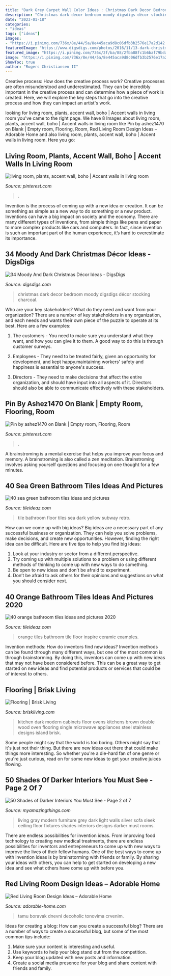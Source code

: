 ```yaml
---
title: "Dark Grey Carpet Wall Color Ideas : Christmas Dark Decor Bedroom Moody Digsdigs Décor Stocking Charcoal"
description: "Christmas dark decor bedroom moody digsdigs décor stocking charcoal"
date: "2023-01-18"
categories:
- "ideas"
tags: ["ideas"]
images:
- "https://i.pinimg.com/736x/8e/44/5a/8e445aca9d8c06dfb3b2576e17a2d142.jpg"
featuredImage: "https://www.digsdigs.com/photos/2016/11/13-dark-christmas-bedroom-decor-with-metallic-ornaments.jpg"
featured_image: "https://i.pinimg.com/736x/2f/ba/88/2fba88fc1b6baf79bdad54e0017fb5fb.jpg"
image: "https://i.pinimg.com/736x/8e/44/5a/8e445aca9d8c06dfb3b2576e17a2d142.jpg"
ShowToc: true
author: "Rogers Christiansen II"
---
```



Creative process: How does the creative process work?
Creative processes are often misunderstood and underestimated. They can be incredibly important in the creative process and can determine how a piece of work is created. Here, we will explore the key steps that go into the creative process and how they can impact an artist's work.

	

		
looking for living room, plants, accent wall, boho | Accent walls in living room you've came to the right page. We have 8 Images about living room, plants, accent wall, boho | Accent walls in living room like Pin by ashez1470 on Blank | Empty room, Flooring, Room, Red Living Room Design Ideas – Adorable Home and also living room, plants, accent wall, boho | Accent walls in living room. Here you go:
		
    
## Living Room, Plants, Accent Wall, Boho | Accent Walls In Living Room

<img loading=lazy src="https://i.pinimg.com/736x/2f/ba/88/2fba88fc1b6baf79bdad54e0017fb5fb.jpg" onerror="this.onerror=null;this.src='https://tse2.mm.bing.net/th?id=OIP.An12v73_h5gU1MvYAUWvBQHaL2&amp;pid=15.1';" alt="living room, plants, accent wall, boho | Accent walls in living room">

_Source: pinterest.com_

>. 

	

Invention is the process of coming up with a new idea or creation. It can be something as simple as a new way to do something or a new product. Inventions can have a big impact on society and the economy. There are many different types of inventions, from simple things like pens and paper to more complex products like cars and computers. In fact, since invention is such an important part of the human experience, it’s hard to overestimate its importance.

    
## 34 Moody And Dark Christmas Décor Ideas - DigsDigs

<img loading=lazy src="https://www.digsdigs.com/photos/2016/11/13-dark-christmas-bedroom-decor-with-metallic-ornaments.jpg" onerror="this.onerror=null;this.src='https://tse1.mm.bing.net/th?id=OIP.2YkBCqAOQXB_HjQuQXNvBQHaLC&amp;pid=15.1';" alt="34 Moody And Dark Christmas Décor Ideas - DigsDigs">

_Source: digsdigs.com_

>christmas dark decor bedroom moody digsdigs décor stocking charcoal. 

	

Who are your key stakeholders? What do they need and want from your organization?
There are a number of key stakeholders in any organization, and each needs and wants their own piece of the puzzle to operate at its best. Here are a few examples:
1. The customers - You need to make sure you understand what they want, and how you can give it to them. A good way to do this is through customer surveys.

2. Employees - They need to be treated fairly, given an opportunity for development, and kept happy.maintaining workers' safety and happiness is essential to anyone's success.

3. Directors - They need to make decisions that affect the entire organization, and should have input into all aspects of it. Directors should also be able to communicate effectively with these stakeholders.

    
## Pin By Ashez1470 On Blank | Empty Room, Flooring, Room

<img loading=lazy src="https://i.pinimg.com/736x/8e/44/5a/8e445aca9d8c06dfb3b2576e17a2d142.jpg" onerror="this.onerror=null;this.src='https://tse1.mm.bing.net/th?id=OIP.-YaalbeubXqaL5Nls9z_qwHaG5&amp;pid=15.1';" alt="Pin by ashez1470 on Blank | Empty room, Flooring, Room">

_Source: pinterest.com_

>. 

	

A brainstroming is a mental exercise that helps you improve your focus and memory. A brainstroming is also called a zen meditation. Brainstroming involves asking yourself questions and focusing on one thought for a few minutes.

    
## 40 Sea Green Bathroom Tiles Ideas And Pictures

<img loading=lazy src="http://www.tileideaz.com/wp-content/uploads/2015/07/Wall-and-Floor-tile.jpg" onerror="this.onerror=null;this.src='https://tse2.mm.bing.net/th?id=OIP.m5niq3jEiV4tjmBqNx31EwHaKa&amp;pid=15.1';" alt="40 sea green bathroom tiles ideas and pictures">

_Source: tileideaz.com_

>tile bathroom floor tiles sea dark yellow subway retro. 

	

How can we come up with big ideas?
Big ideas are a necessary part of any successful business or organization. They can help you solve problems, make decisions, and create new opportunities. However, finding the right idea can be difficult. Here are five tips to help you find big ideas:
1. Look at your industry or sector from a different perspective.
2. Try coming up with multiple solutions to a problem or using different methods of thinking to come up with new ways to do something.
3. Be open to new ideas and don’t be afraid to experiment.
4. Don’t be afraid to ask others for their opinions and suggestions on what you should consider next.

    
## 40 Orange Bathroom Tiles Ideas And Pictures 2020

<img loading=lazy src="https://www.tileideaz.com/wp-content/uploads/2015/03/orange_bathroom_tiles_3.jpg" onerror="this.onerror=null;this.src='https://tse4.mm.bing.net/th?id=OIP.Hc2vaBqWd3gx9YIJIT3OEAHaKl&amp;pid=15.1';" alt="40 orange bathroom tiles ideas and pictures 2020">

_Source: tileideaz.com_

>orange tiles bathroom tile floor inspire ceramic examples. 

	

Invention methods: How do inventors find new ideas?
Invention methods can be found through many different ways, but one of the most common is through brainstorming. By doing this, inventors can come up with new ideas that may not have been considered before. This can be a great way to get started on new ideas and find potential products or services that could be of interest to others.

    
## Flooring | Brisk Living

<img loading=lazy src="http://www.briskliving.com/files/2012/09/Floor-3-Concrete.jpg" onerror="this.onerror=null;this.src='https://tse3.mm.bing.net/th?id=OIP.pHuReYg5gPLOXUdc9KE1iwHaLH&amp;pid=15.1';" alt="Flooring | Brisk Living">

_Source: briskliving.com_

>kitchen dark modern cabinets floor ovens kitchens brown double wood oven flooring single microwave appliances steel stainless designs island brisk. 

	

Some people might say that the world is too boring. Others might say that it's just not their thing. But there are new ideas out there that could make things more interesting. So whether you're a die-hard fan of one genre or you're just curious, read on for some new ideas to get your creative juices flowing.

    
## 50 Shades Of Darker Interiors You Must See - Page 2 Of 7

<img loading=lazy src="http://myamazingthings.com/wp-content/uploads/2017/01/dark-grey-living-room-furniture-74-stylish-mod.jpg" onerror="this.onerror=null;this.src='https://tse1.mm.bing.net/th?id=OIP.vgxtJEpIUbti4MLnO0BnqgHaE7&amp;pid=15.1';" alt="50 Shades of Darker Interiors You Must See - Page 2 of 7">

_Source: myamazingthings.com_

>living gray modern furniture grey dark light walls silver sofa sleek ceiling floor fixtures shades interiors designs darker must rooms. 

	

There are endless possibilities for invention ideas. From improving food technology to creating new medical treatments, there are endless possibilities for inventors and entrepreneurs to come up with new ways to improve the lives of their fellow humans. One of the best ways to come up with invention ideas is by brainstorming with friends or family. By sharing your ideas with others, you can help to get started on developing a new idea and see what others have come up with before you.

    
## Red Living Room Design Ideas – Adorable Home

<img loading=lazy src="https://adorable-home.com/wp-content/gallery/red-living-room-design-ideas/red-living-room-design-ideas-6.jpg" onerror="this.onerror=null;this.src='https://tse4.mm.bing.net/th?id=OIP.bwS5wDKktT-HSIGiBrAGMwHaE4&amp;pid=15.1';" alt="Red Living Room Design Ideas – Adorable Home">

_Source: adorable-home.com_

>tamu boravak dnevni decoholic tonovima crvenim. 

	

Ideas for creating a blog: How can you create a successful blog?
There are a number of ways to create a successful blog, but some of the most common tips include: 
1. Make sure your content is interesting and useful.
2. Use keywords to help your blog stand out from the competition.
3. Keep your blog updated with new posts and information.
4. Create a social media presence for your blog and share content with friends and family.


